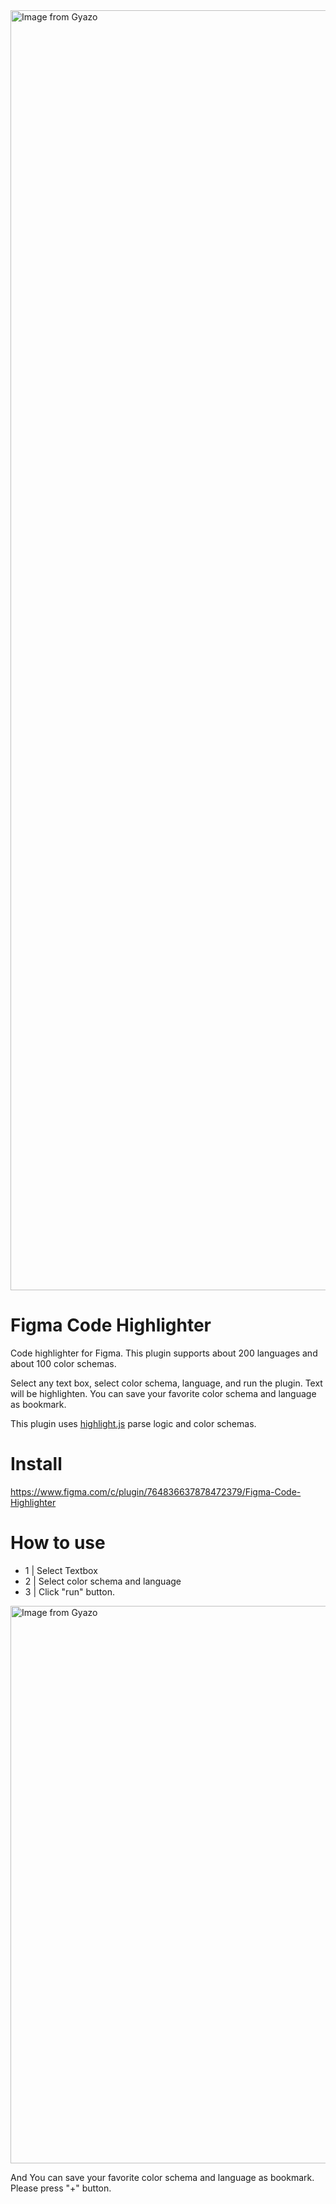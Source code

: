 <img src="https://i.gyazo.com/7bec07ab74c07d6c5690a9499fa78726.png" alt="Image from Gyazo" width="2048"/>

# Figma Code Highlighter

Code highlighter for Figma. This plugin supports about 200 languages and about 100 color schemas.

Select any text box, select color schema, language, and run the plugin. Text will be highlighten.
You can save your favorite color schema and language as bookmark.

This plugin uses <a href="https://github.com/highlightjs/highlight.js">highlight.js</a> parse logic and color schemas.

# Install
https://www.figma.com/c/plugin/764836637878472379/Figma-Code-Highlighter

# How to use

- 1 | Select Textbox
- 2 | Select color schema and language
- 3 | Click "run" button.
 
<a href="https://gyazo.com/ea7ca96806aead64d70caeaf447d2fb5"><img src="https://i.gyazo.com/ea7ca96806aead64d70caeaf447d2fb5.gif" alt="Image from Gyazo" width="892"/></a>

And You can save your favorite color schema and language as bookmark. Please press "+" button.
